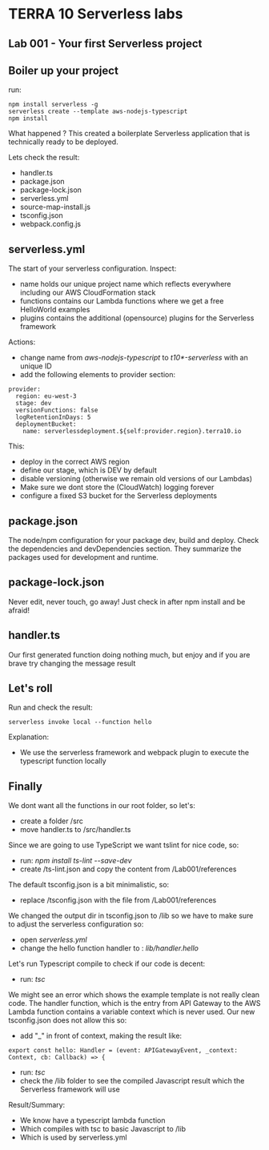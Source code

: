 # TERRA 10 Serverless labs

## Lab 001 - Your first Serverless project

## Boiler up your project
run:
``` 
npm install serverless -g
serverless create --template aws-nodejs-typescript
npm install
```
What happened ? This created a boilerplate Serverless application that is technically ready to be deployed. 

Lets check the result:
* handler.ts
* package.json
* package-lock.json
* serverless.yml
* source-map-install.js
* tsconfig.json
* webpack.config.js

## serverless.yml
The start of your serverless configuration. 
Inspect:
* name holds our unique project name which reflects everywhere including our AWS CloudFormation stack
* functions contains our Lambda functions where we get a free HelloWorld examples
* plugins contains the additional (opensource) plugins for the Serverless framework

Actions:
* change name from _aws-nodejs-typescript_ to _t10*-serverless_ with an unique ID
* add the following elements to provider section:
``` 
provider:
  region: eu-west-3
  stage: dev
  versionFunctions: false
  logRetentionInDays: 5
  deploymentBucket:
    name: serverlessdeployment.${self:provider.region}.terra10.io
```
This:
* deploy in the correct AWS region
* define our stage, which is DEV by default
* disable versioning (otherwise we remain old versions of our Lambdas) 
* Make sure we dont store the (CloudWatch) logging forever
* configure a fixed S3 bucket for the Serverless deployments

## package.json
The node/npm configuration for your package dev, build and deploy. Check the dependencies and devDependencies section. They summarize the packages used for development and runtime.

## package-lock.json
Never edit, never touch, go away! Just check in after npm install and be afraid!

## handler.ts
Our first generated function doing nothing much, but enjoy and if you are brave try changing the message result

## Let's roll
Run and check the result:
``` 
serverless invoke local --function hello
```
Explanation:
* We use the serverless framework and webpack plugin to execute the typescript function locally

## Finally
We dont want all the functions in our root folder, so let's:
* create a folder /src
* move handler.ts to /src/handler.ts

Since we are going to use TypeScript we want tslint for nice code, so:
* run: _npm install ts-lint --save-dev_
* create /ts-lint.json and copy the content from /Lab001/references

The default tsconfig.json is a bit minimalistic, so:
* replace /tsconfig.json with the file from /Lab001/references

We changed the output dir in tsconfig.json to /lib so we have to make sure to adjust the serverless configuration so:
* open _serverless.yml_ 
* change the hello function handler to : _lib/handler.hello_

Let's run Typescript compile to check if our code is decent:
* run: _tsc_

We might see an error which shows the example template is not really clean code. The handler function, which is the entry from API Gateway to the AWS Lambda function contains a variable context which is never used. Our new tsconfig.json does not allow this so: 
* add "_" in front of context, making the result like:
``` 
export const hello: Handler = (event: APIGatewayEvent, _context: Context, cb: Callback) => {
```
* run: _tsc_
* check the /lib folder to see the compiled Javascript result which the Serverless framework will use

Result/Summary:
* We know have a typescript lambda function
* Which compiles with tsc to basic Javascript to /lib
* Which is used by serverless.yml


